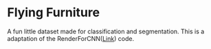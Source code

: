 # Flying Furniture

A fun little dataset made for classification and segmentation. This is a adaptation of the RenderForCNN([Link](https://github.com/ShapeNet/RenderForCNN)) code. 

